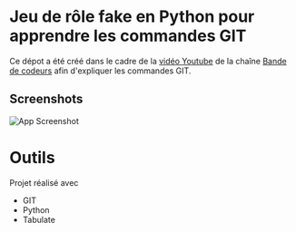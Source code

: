 # Jeu de rôle fake en Python pour apprendre les commandes GIT

Ce dépot a été créé dans le cadre de la [vidéo Youtube](https://youtu.be/A5_kJps4qjc) de la chaîne [Bande de codeurs](https://www.youtube.com/@bandedecodeurs) afin d'expliquer les commandes GIT.




## Screenshots

![App Screenshot](https://img.freepik.com/free-vector/black-spooky-castle-flying-dragon-canyon-with-mountains-forest-cartoon-fantasy-illustration-with-medieval-palace-with-towers-creepy-beast-with-wings-rocks-pine-trees_107791-4592.jpg?w=1380&t=st=1700129693~exp=1700130293~hmac=42db732dcc4835c402a6bf65bed2b1a7d879dcc28984d7b63437060747e30a9d)




# Outils

Projet réalisé avec 
- GIT
- Python
- Tabulate

